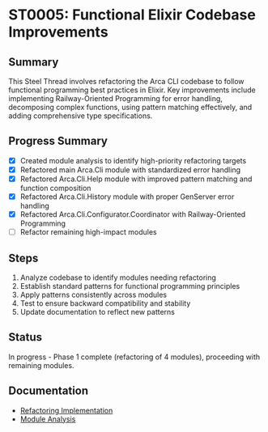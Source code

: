 # ST0005: Functional Elixir Codebase Improvements

## Summary

This Steel Thread involves refactoring the Arca CLI codebase to follow functional programming best practices in Elixir. Key improvements include implementing Railway-Oriented Programming for error handling, decomposing complex functions, using pattern matching effectively, and adding comprehensive type specifications.

## Progress Summary

- [x] Created module analysis to identify high-priority refactoring targets
- [x] Refactored main Arca.Cli module with standardized error handling
- [x] Refactored Arca.Cli.Help module with improved pattern matching and function composition
- [x] Refactored Arca.Cli.History module with proper GenServer error handling
- [x] Refactored Arca.Cli.Configurator.Coordinator with Railway-Oriented Programming
- [ ] Refactor remaining high-impact modules

## Steps

1. Analyze codebase to identify modules needing refactoring
2. Establish standard patterns for functional programming principles
3. Apply patterns consistently across modules
4. Test to ensure backward compatibility and stability
5. Update documentation to reflect new patterns

## Status

In progress - Phase 1 complete (refactoring of 4 modules), proceeding with remaining modules.

## Documentation

- [Refactoring Implementation](/stp/prj/st/COMPLETED/ST0005/ST0005_refactoring.md)
- [Module Analysis](/stp/prj/st/COMPLETED/ST0005/ST0006_module_analysis.md)